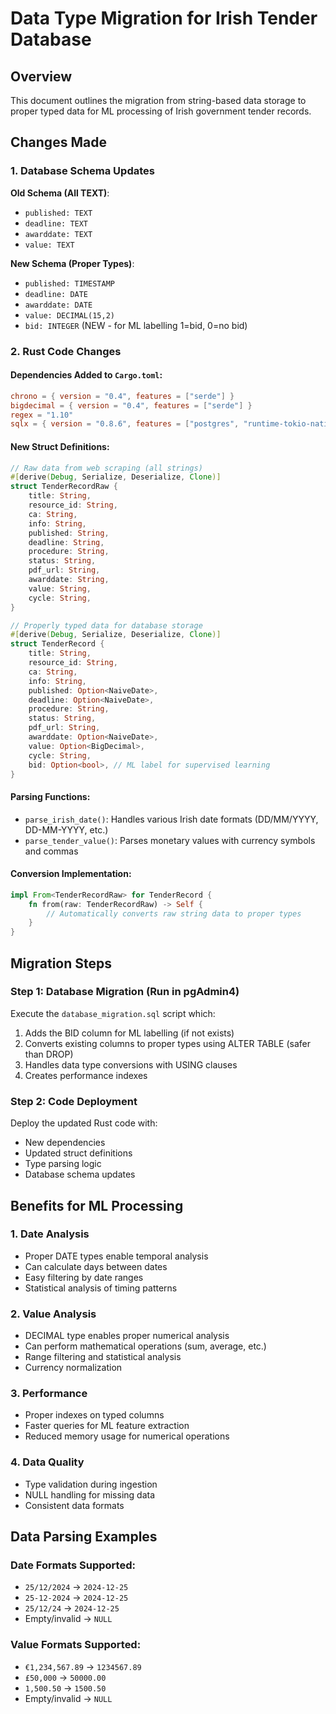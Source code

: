 # Data Type Migration for Irish Tender Database

## Overview
This document outlines the migration from string-based data storage to proper typed data for ML processing of Irish government tender records.

## Changes Made

### 1. Database Schema Updates

**Old Schema (All TEXT)**:
- `published: TEXT`
- `deadline: TEXT`
- `awarddate: TEXT`
- `value: TEXT`

**New Schema (Proper Types)**:
- `published: TIMESTAMP`
- `deadline: DATE`
- `awarddate: DATE`
- `value: DECIMAL(15,2)`
- `bid: INTEGER` (NEW - for ML labelling 1=bid, 0=no bid)

### 2. Rust Code Changes

#### Dependencies Added to `Cargo.toml`:
```toml
chrono = { version = "0.4", features = ["serde"] }
bigdecimal = { version = "0.4", features = ["serde"] }
regex = "1.10"
sqlx = { version = "0.8.6", features = ["postgres", "runtime-tokio-native-tls", "chrono", "bigdecimal"] }
```

#### New Struct Definitions:
```rust
// Raw data from web scraping (all strings)
#[derive(Debug, Serialize, Deserialize, Clone)]
struct TenderRecordRaw {
    title: String,
    resource_id: String,
    ca: String,
    info: String,
    published: String,
    deadline: String,
    procedure: String,
    status: String,
    pdf_url: String,
    awarddate: String,
    value: String,
    cycle: String,
}

// Properly typed data for database storage
#[derive(Debug, Serialize, Deserialize, Clone)]
struct TenderRecord {
    title: String,
    resource_id: String,
    ca: String,
    info: String,
    published: Option<NaiveDate>,
    deadline: Option<NaiveDate>,
    procedure: String,
    status: String,
    pdf_url: String,
    awarddate: Option<NaiveDate>,
    value: Option<BigDecimal>,
    cycle: String,
    bid: Option<bool>, // ML label for supervised learning
}
```

#### Parsing Functions:
- `parse_irish_date()`: Handles various Irish date formats (DD/MM/YYYY, DD-MM-YYYY, etc.)
- `parse_tender_value()`: Parses monetary values with currency symbols and commas

#### Conversion Implementation:
```rust
impl From<TenderRecordRaw> for TenderRecord {
    fn from(raw: TenderRecordRaw) -> Self {
        // Automatically converts raw string data to proper types
    }
}
```

## Migration Steps

### Step 1: Database Migration (Run in pgAdmin4)
Execute the `database_migration.sql` script which:
1. Adds the BID column for ML labelling (if not exists)
2. Converts existing columns to proper types using ALTER TABLE (safer than DROP)
3. Handles data type conversions with USING clauses
4. Creates performance indexes

### Step 2: Code Deployment
Deploy the updated Rust code with:
- New dependencies
- Updated struct definitions
- Type parsing logic
- Database schema updates

## Benefits for ML Processing

### 1. **Date Analysis**
- Proper DATE types enable temporal analysis
- Can calculate days between dates
- Easy filtering by date ranges
- Statistical analysis of timing patterns

### 2. **Value Analysis**
- DECIMAL type enables proper numerical analysis
- Can perform mathematical operations (sum, average, etc.)
- Range filtering and statistical analysis
- Currency normalization

### 3. **Performance**
- Proper indexes on typed columns
- Faster queries for ML feature extraction
- Reduced memory usage for numerical operations

### 4. **Data Quality**
- Type validation during ingestion
- NULL handling for missing data
- Consistent data formats

## Data Parsing Examples

### Date Formats Supported:
- `25/12/2024` → `2024-12-25`
- `25-12-2024` → `2024-12-25`
- `25/12/24` → `2024-12-25`
- Empty/invalid → `NULL`

### Value Formats Supported:
- `€1,234,567.89` → `1234567.89`
- `£50,000` → `50000.00`
- `1,500.50` → `1500.50`
- Empty/invalid → `NULL`